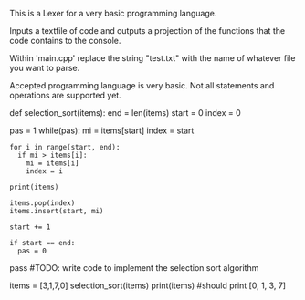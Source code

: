 This is a Lexer for a very basic programming language.

Inputs a textfile of code and outputs a projection of the functions that the code contains to the console.

Within 'main.cpp' replace the string "test.txt" with the name of whatever file you want to parse.

Accepted programming language is very basic. Not all statements and operations are supported yet.




def selection_sort(items):
  end = len(items)
  start = 0
  index = 0

  pas = 1
  while(pas):
    mi = items[start]
    index = start

    for i in range(start, end):
      if mi > items[i]:
        mi = items[i]
        index = i

    print(items)

    items.pop(index)
    items.insert(start, mi)

    start += 1

    if start == end:
      pas = 0


  pass
  #TODO: write code to implement the selection sort algorithm

items = [3,1,7,0]
selection_sort(items)
print(items) #should print [0, 1, 3, 7]
